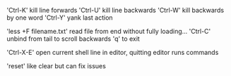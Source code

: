 

'Ctrl-K' kill line forwards
'Ctrl-U' kill line backwards
'Ctrl-W' kill backwards by one word
'Ctrl-Y' yank last action

'less +F filename.txt' read file from end without fully loading...
'Ctrl-C' unbind from tail to scroll backwards
'q' to exit

'Ctrl-X-E' open current shell line in editor, quitting editor runs commands

'reset' like clear but can fix issues

